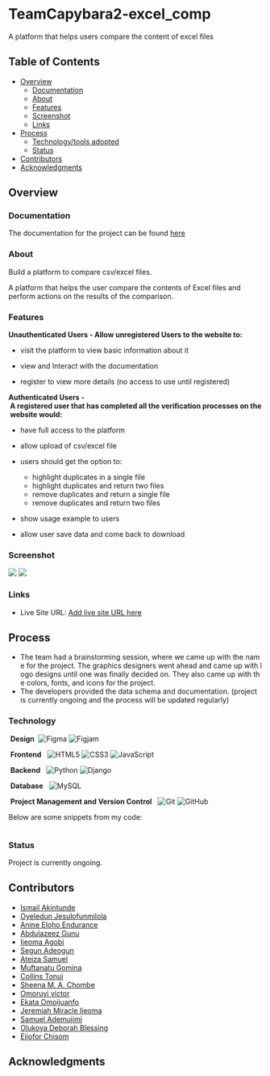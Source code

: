 # TeamCapybara2-excel_comp
A platform that helps users compare the content of excel files
 ## Table of Contents 
  
- [Overview](#overview) 
    - [Documentation](#documentation) 
    - [About](#about) 
    - [Features](#features) 
    - [Screenshot](#screenshot) 
    - [Links](#links) 
- [Process](#process) 
    - [Technology/tools adopted](#technology) 
    - [Status](#status) 
- [Contributors](#contributors) 
- [Acknowledgments](#acknowledgments) 
  
 ## Overview 
  
 ### Documentation 
  
 The documentation for the project can be found [here](https://docs.google.com/document/d/1gvTIqgF9_66DaZWLoUBb-yK252LvrkOc_C6Bw_KiRJI/edit?usp=sharing) 
  
 ### About 
  
 Build a platform to compare csv/excel files. 
  
  A platform that helps the user compare the contents of Excel files and perform actions on the results of the comparison. 
  
### Features 
  
**Unauthenticated Users - Allow unregistered Users to the website to:** 
  
 - visit the platform to view basic information about it 

 - view and Interact with the documentation 

 - register to view more details (no access to use until registered)

  
**Authenticated Users - A registered user that has completed all the verification processes on the website would:**
  
 - have full access to the platform 

 - allow upload of csv/excel file 

 - users should get the option to:

     - highlight duplicates in a single file
     - highlight duplicates and return two files
     - remove duplicates and return a single file
     - remove duplicates and return two files

 - show usage example to users 

 - allow user save data and come back to download 
 
  
 ### Screenshot 
  
 ![](./) 
 ![](./) 
  
 ### Links 
- Live Site URL: [Add live site URL here](https://your-live-site-url.com) 
  
 ## Process  
  
- The team had a brainstorming session, where we came up with the name for the project. The graphics designers went ahead and came up with logo designs until one was finally decided on. They also came up with the colors, fonts, and icons for the project. 
- The developers provided the data schema and documentation.
(project is currently ongoing and the process will be updated regularly)
  
### Technology 
  
  **Design** 
  ![Figma](https://img.shields.io/badge/figma-%23F24E1E.svg?style=for-the-badge&logo=figma&logoColor=white) ![Figjam](https://img.shields.io/badge/figjam-%23F24E1E.svg?style=for-the-badge&logo=figma&logoColor=white)
 
  **Frontend**
   ![HTML5](https://img.shields.io/badge/html5-%23E34F26.svg?style=for-the-badge&logo=html5&logoColor=white) ![CSS3](https://img.shields.io/badge/css3-%231572B6.svg?style=for-the-badge&logo=css3&logoColor=white) ![JavaScript](https://img.shields.io/badge/javascript-%23323330.svg?style=for-the-badge&logo=javascript&logoColor=%23F7DF1E) 
  
  **Backend**
   ![Python](https://img.shields.io/badge/python-3670A0?style=for-the-badge&logo=python&logoColor=ffdd54) ![Django](https://img.shields.io/badge/django-3670A0?style=for-the-badge&logo=django&logoColor=ffdd54) 
  
  **Database**
   ![MySQL](https://img.shields.io/badge/mysql-%2300f.svg?style=for-the-badge&logo=mysql&logoColor=white) 
  
  **Project Management and Version Control**
   ![Git](https://img.shields.io/badge/git-%23121011.svg?style=for-the-badge&logo=git&logoColor=white) ![GitHub](https://img.shields.io/badge/github-%23121011.svg?style=for-the-badge&logo=github&logoColor=white) 
  
 
 Below are some snippets from my code: 
  
 ```css 

 ``` 
  
### Status 
  
 Project is currently ongoing. 
  
  
## Contributors
 - [Ismail Akintunde](https://github.com/Homoakin619)
 - [Oyeledun Jesulofunmilola](https://github.com/jesulofunmilola)
 - [Anine Eloho Endurance](https://github.com/Taikyu)
 - [Abdulazeez Gunu](https://github.com/Abdlazeezz)
 - [Ijeoma Agobi](https://github.com/fremdie)
 - [Segun Adeogun](https://github.com/SegunAdeogun)
 - [Ateiza Samuel ](https://github.com/Klintsammi)
 - [Muftanatu Gomina](https://github.com/Muftanatu)
 - [Collins Tonui](https://github.com/tckiprotich)
 - [Sheena M. A. Chombe](https://github.com/Sheedesign)
 - [Omoruyi victor](https://github.com/vickde)
 - [Ekata Omoijuanfo](https://github.com/katazulu)
 - [Jeremiah Miracle Ijeoma](https://github.com/DocMimi)
 - [Samuel Ademujimi](https://github.com/sam-shot)
 - [Olukoya Deborah Blessing](https://github.com/Olukoya-Deborah-Blessing)
 - [Ejiofor Chisom](https://github.com/Beeblossom)


## Acknowledgments
